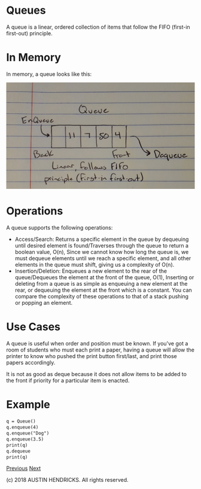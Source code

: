 # Queues

A queue is a linear, ordered collection of items that follow the FIFO (first-in first-out) principle.

# In Memory

In memory, a queue looks like this:

![Image of a queue](images/queue.jpg)

# Operations

A queue supports the following operations:

* Access/Search: Returns a specific element in the queue by dequeuing until desired element is found/Traverses through the queue to return a boolean value, O(n), Since we cannot know how long the queue is, we must dequeue elements until we reach a specific element, and all other elements in the queue must shift, giving us a complexity of O(n).
* Insertion/Deletion: Enqueues a new element to the rear of the queue/Dequeues the element at the front of the queue, O(1), Inserting or deleting from a queue is as simple as enqueuing a new element at the rear, or dequeuing the element at the front which is a constant. You can compare the complexity of these operations to that of a stack pushing or popping an element.

# Use Cases

A queue is useful when order and position must be known. If you've got a room of students who must each print a paper, having a queue will allow the printer to know who pushed the print button first/last, and print those papers accordingly.

It is not as good as deque because it does not allow items to be added to the front if priority for a particular item is enacted.

# Example

```
q = Queue()
q.enqueue(4)
q.enqueue("Dog")
q.enqueue(3.5)
print(q)
q.dequeue
print(q)
```

[Previous](array.md) [Next](deque.md)

(c) 2018 AUSTIN HENDRICKS. All rights reserved.
